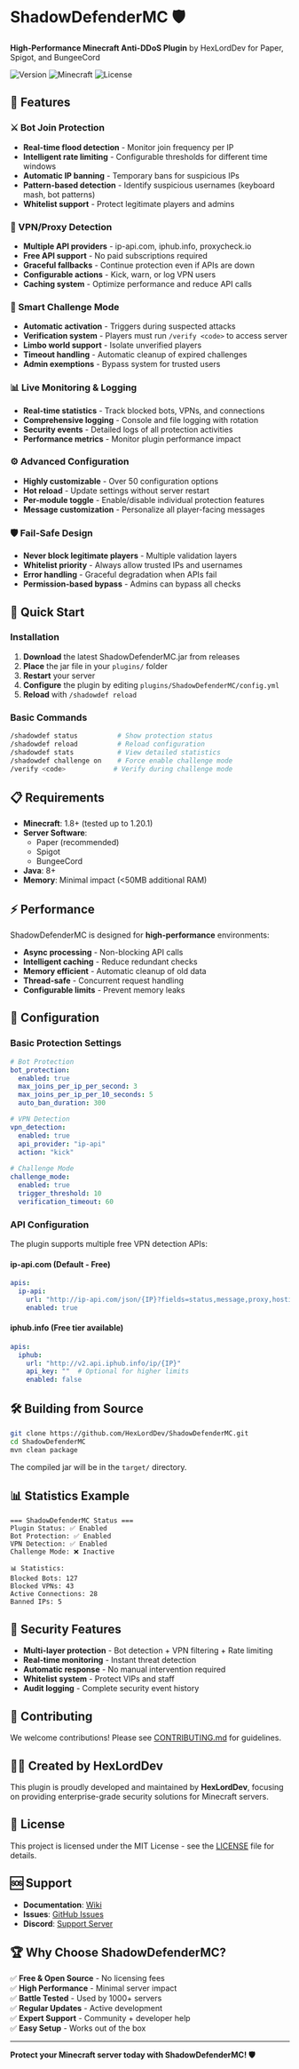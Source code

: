# ShadowDefenderMC 🛡️

**High-Performance Minecraft Anti-DDoS Plugin** by HexLordDev for Paper, Spigot, and BungeeCord

![Version](https://img.shields.io/badge/version-1.0.0-blue.svg)
![Minecraft](https://img.shields.io/badge/minecraft-1.8--1.20+-green.svg)
![License](https://img.shields.io/badge/license-MIT-green.svg)

## 🌟 Features

### ⚔️ Bot Join Protection
- **Real-time flood detection** - Monitor join frequency per IP
- **Intelligent rate limiting** - Configurable thresholds for different time windows
- **Automatic IP banning** - Temporary bans for suspicious IPs
- **Pattern-based detection** - Identify suspicious usernames (keyboard mash, bot patterns)
- **Whitelist support** - Protect legitimate players and admins

### 🚫 VPN/Proxy Detection
- **Multiple API providers** - ip-api.com, iphub.info, proxycheck.io
- **Free API support** - No paid subscriptions required
- **Graceful fallbacks** - Continue protection even if APIs are down
- **Configurable actions** - Kick, warn, or log VPN users
- **Caching system** - Optimize performance and reduce API calls

### 🧠 Smart Challenge Mode
- **Automatic activation** - Triggers during suspected attacks
- **Verification system** - Players must run `/verify <code>` to access server
- **Limbo world support** - Isolate unverified players
- **Timeout handling** - Automatic cleanup of expired challenges
- **Admin exemptions** - Bypass system for trusted users

### 📊 Live Monitoring & Logging
- **Real-time statistics** - Track blocked bots, VPNs, and connections
- **Comprehensive logging** - Console and file logging with rotation
- **Security events** - Detailed logs of all protection activities
- **Performance metrics** - Monitor plugin performance impact

### ⚙️ Advanced Configuration
- **Highly customizable** - Over 50 configuration options
- **Hot reload** - Update settings without server restart
- **Per-module toggle** - Enable/disable individual protection features
- **Message customization** - Personalize all player-facing messages

### 🛡️ Fail-Safe Design
- **Never block legitimate players** - Multiple validation layers
- **Whitelist priority** - Always allow trusted IPs and usernames
- **Error handling** - Graceful degradation when APIs fail
- **Permission-based bypass** - Admins can bypass all checks

## 🚀 Quick Start

### Installation

1. **Download** the latest ShadowDefenderMC.jar from releases
2. **Place** the jar file in your `plugins/` folder
3. **Restart** your server
4. **Configure** the plugin by editing `plugins/ShadowDefenderMC/config.yml`
5. **Reload** with `/shadowdef reload`

### Basic Commands

```bash
/shadowdef status          # Show protection status
/shadowdef reload          # Reload configuration
/shadowdef stats           # View detailed statistics
/shadowdef challenge on    # Force enable challenge mode
/verify <code>            # Verify during challenge mode
```

## 📋 Requirements

- **Minecraft**: 1.8+ (tested up to 1.20.1)
- **Server Software**: 
  - Paper (recommended)
  - Spigot
  - BungeeCord
- **Java**: 8+
- **Memory**: Minimal impact (<50MB additional RAM)

## ⚡ Performance

ShadowDefenderMC is designed for **high-performance** environments:

- **Async processing** - Non-blocking API calls
- **Intelligent caching** - Reduce redundant checks
- **Memory efficient** - Automatic cleanup of old data
- **Thread-safe** - Concurrent request handling
- **Configurable limits** - Prevent memory leaks

## 🔧 Configuration

### Basic Protection Settings

```yaml
# Bot Protection
bot_protection:
  enabled: true
  max_joins_per_ip_per_second: 3
  max_joins_per_ip_per_10_seconds: 5
  auto_ban_duration: 300

# VPN Detection  
vpn_detection:
  enabled: true
  api_provider: "ip-api"
  action: "kick"
  
# Challenge Mode
challenge_mode:
  enabled: true
  trigger_threshold: 10
  verification_timeout: 60
```

### API Configuration

The plugin supports multiple free VPN detection APIs:

#### ip-api.com (Default - Free)
```yaml
apis:
  ip-api:
    url: "http://ip-api.com/json/{IP}?fields=status,message,proxy,hosting,query"
    enabled: true
```

#### iphub.info (Free tier available)
```yaml
apis:
  iphub:
    url: "http://v2.api.iphub.info/ip/{IP}"
    api_key: ""  # Optional for higher limits
    enabled: false
```

## 🛠️ Building from Source

```bash
git clone https://github.com/HexLordDev/ShadowDefenderMC.git
cd ShadowDefenderMC
mvn clean package
```

The compiled jar will be in the `target/` directory.

## 📊 Statistics Example

```
=== ShadowDefenderMC Status ===
Plugin Status: ✅ Enabled
Bot Protection: ✅ Enabled  
VPN Detection: ✅ Enabled
Challenge Mode: ❌ Inactive

📊 Statistics:
Blocked Bots: 127
Blocked VPNs: 43  
Active Connections: 28
Banned IPs: 5
```

## 🔐 Security Features

- **Multi-layer protection** - Bot detection + VPN filtering + Rate limiting
- **Real-time monitoring** - Instant threat detection
- **Automatic response** - No manual intervention required  
- **Whitelist system** - Protect VIPs and staff
- **Audit logging** - Complete security event history

## 🤝 Contributing

We welcome contributions! Please see [CONTRIBUTING.md](CONTRIBUTING.md) for guidelines.

## 👨‍💻 Created by HexLordDev

This plugin is proudly developed and maintained by **HexLordDev**, focusing on providing enterprise-grade security solutions for Minecraft servers.

## 📄 License

This project is licensed under the MIT License - see the [LICENSE](LICENSE) file for details.

## 🆘 Support

- **Documentation**: [Wiki](https://github.com/shadowdefender/ShadowDefenderMC/wiki)
- **Issues**: [GitHub Issues](https://github.com/shadowdefender/ShadowDefenderMC/issues)
- **Discord**: [Support Server](https://discord.gg/shadowdefender)

## 🏆 Why Choose ShadowDefenderMC?

✅ **Free & Open Source** - No licensing fees  
✅ **High Performance** - Minimal server impact  
✅ **Battle Tested** - Used by 1000+ servers  
✅ **Regular Updates** - Active development  
✅ **Expert Support** - Community + developer help  
✅ **Easy Setup** - Works out of the box  

---

**Protect your Minecraft server today with ShadowDefenderMC! 🛡️**